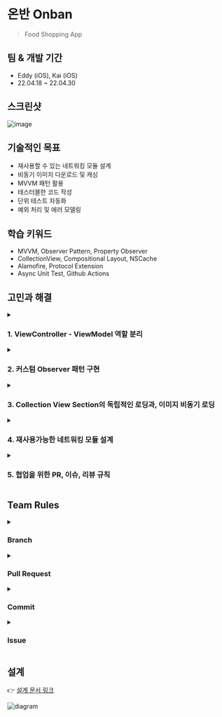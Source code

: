 # 온반 Onban
> Food Shopping App

## 팀 & 개발 기간
- Eddy (iOS), Kai (iOS)
- 22.04.18 ~ 22.04.30

## 스크린샷
![image](https://user-images.githubusercontent.com/17468015/169211377-fc3f8d27-3574-4a98-a7a6-4a3eb34718c7.png)

## 기술적인 목표

* 재사용할 수 있는 네트워킹 모듈 설계
* 비동기 이미지 다운로드 및 캐싱
* MVVM 패턴 활용
* 테스터블한 코드 작성
* 단위 테스트 자동화
* 예외 처리 및 에러 모델링


## 학습 키워드
* MVVM, Observer Pattern, Property Observer
* CollectionView,  Compositional Layout, NSCache
* Alamofire, Protocol Extension
* Async Unit Test, Github Actions

## 고민과 해결
<details>
   <summary><h3>1. ViewController - ViewModel 역할 분리</h3></summary>
   
</details>
<details>
   <summary><h3>2. 커스텀 Observer 패턴 구현</h3></summary>
   
</details>
<details>
   <summary><h3>3. Collection View Section의 독립적인 로딩과, 이미지 비동기 로딩</h3></summary>
   
</details>
<details>
   <summary><h3>4. 재사용가능한 네트워킹 모듈 설계</h3></summary>
   
</details>
<details>
   <summary><h3>5. 협업을 위한 PR, 이슈, 리뷰 규칙</h3></summary>
   
</details>

## Team Rules
<details>
   <summary><h3>Branch</h3></summary>
   - `upstream/team-18`: 코드 리뷰 PR
- `origin/dev`: 팀 최종 브랜치
- `origin/feat-eddy`, `origin/feat-kai`: 작업용 브랜치
</details>
<details>
   <summary><h3>Pull Request</h3></summary>
   - feat에 push한 후, dev로 PR 후 팀원끼리 리뷰. 
- PR 시 github action에서 자동 build & test 통과해야만 merge 가능.
- 코드 리뷰 시 dev에서 team-18로 PR
</details>
<details>
   <summary><h3>Commit</h3></summary>
   - Commit에 Issue number 표기. ex. `[#4] Fix: something` 
</details>
<details>
   <summary><h3>Issue</h3></summary>
   - 기능 추가 시 Issue에 추가 후 넘버링
   - <strong>1분 이상</strong> 해결 못하는 에러 발생 시 Issue에 추가 후 공유
</details>


## 설계
👉 [설계 문서 링크](https://drive.google.com/file/d/1ImYzNZKLs4mymOJdw64jbN_v6EGrE8OM/view)

![diagram](https://user-images.githubusercontent.com/17468015/164175553-ccf2a861-a0e6-4136-9a95-347da002cc28.png)

